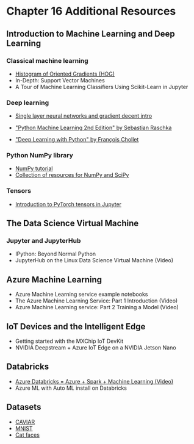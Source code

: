 # Chapter 16 Additional Resources

## Introduction to Machine Learning and Deep Learning

### Classical machine learning

- <a href="https://scikit-image.org/docs/dev/auto_examples/features_detection/plot_hog.html" target="_blank">Histogram of Oriented Gradients (HOG)</a>
- <a href="https://jakevdp.github.io/PythonDataScienceHandbook/05.07-support-vector-machines.html" target="_blank"><a>In-Depth: Support Vector Machines</a>
- <a href="https://github.com/rasbt/python-machine-learning-book-2nd-edition/blob/master/code/ch03/ch03.ipynb" target="_blank"><a>A Tour of Machine Learning Classifiers Using Scikit-Learn in Jupyter</a>

### Deep learning

- <a href="http://sebastianraschka.com/Articles/2015_singlelayer_neurons.html" target="_blank">Single layer neural networks and gradient decent intro</a>

- <a href="https://github.com/rasbt/python-machine-learning-book-2nd-edition" target="_blank">"Python Machine Learning 2nd Edition" by Sebastian Raschka</a>

- <a href="https://www.manning.com/books/deep-learning-with-python" target="_blank">"Deep Learning with Python" by François Chollet</a>

### Python NumPy library

- <a href="http://cs231n.github.io//python-numpy-tutorial/" target="_blank">NumPy tutorial</a>
- <a href="https://rheartpython.github.io/navigating-ml/numpy_intro/" target="_blank">Collection of resources for NumPy and SciPy</a>

### Tensors

- <a href="https://github.com/PythonWorkshop/intro-to-nlp-with-pytorch/blob/master/Introduction/3.Introduction_to_Tensors.ipynb" target="_blank">Introduction to PyTorch tensors in Jupyter</a>

## The Data Science Virtual Machine

### Jupyter and JupyterHub

- <a href="https://jakevdp.github.io/PythonDataScienceHandbook/01.00-ipython-beyond-normal-python.html" target="_blank"><a>IPython: Beyond Normal Python</a>
- <a href="https://www.youtube.com/watch?v=4b1G9pQC3KM" target="_blank"><a>JupyterHub on the Linux Data Science Virtual Machine (Video)</a>

## Azure Machine Learning

- <a href="https://github.com/Azure/MachineLearningNotebooks" target="_blank"><a>Azure Machine Learning service example notebooks</a>
- <a href="https://www.youtube.com/watch?v=uQjcicTLpUM" target="_blank"><a>The Azure Machine Learning Service: Part 1 Introduction (Video)</a>
- <a href="https://www.youtube.com/watch?v=bu0rVjP-ZZM" target="_blank"><a>Azure Machine Learning service: Part 2 Training a Model
 (Video)</a>

## IoT Devices and the Intelligent Edge

- <a href="https://github.com/Azure-Samples/mxchip-iot-devkit-get-started" target="_blank"><a>Getting started with the MXChip IoT DevKit</a>
- <a href="https://github.com/Azure-Samples/NVIDIA-Deepstream-Azure-IoT-Edge-on-a-NVIDIA-Jetson-Nano" target="_blank"><a>NVIDIA Deepstream + Azure IoT Edge on a NVIDIA Jetson Nano</a>


## Databricks

- <a href="https://www.youtube.com/watch?v=ofYIsToVnT0" target="_blank">Azure Databricks = Azure + Spark + Machine Learning (Video)</a>
- <a href="https://docs.microsoft.com/en-us/azure/machine-learning/how-to-configure-environment#azure-databricks" target="_blank"><a>Azure ML with Auto ML install on Databricks</a>


## Datasets

- <a href="https://homepages.inf.ed.ac.uk/rbf/CAVIARDATA1/" target="_blank">CAVIAR</a>
- <a href="http://yann.lecun.com/exdb/mnist/" target="_blank">MNIST</a>
- <a href="https://github.com/Ferlix/Cat-faces-dataset" target="_blank">Cat faces</a>


